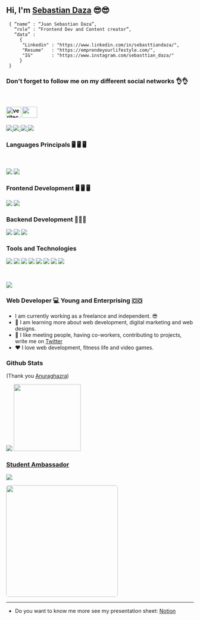 ## Hi, I'm [Sebastian Daza][website] 😎😎

~~~
 { “name” : “Juan Sebastian Daza”,
   “role” : “Frontend Dev and Content creator”,
   “data” : 
     { 
      "Linkedin" : "https://www.linkedin.com/in/sebasttiandaza/", 
      "Resume"   : "https://emprendeyourlifestyle.com/",
      "IG"       : "https://www.instagram.com/sebasttian_daza/"
     }
 }
~~~

### Don't forget to follow me on my different social networks 👌👌

 <br>
 <h4>
    <p><a href="https://www.instagram.com/emprendeyourlifestyle/" target="blank"><img align="center" src="https://raw.githubusercontent.com/rahuldkjain/github-profile-readme-generator/master/src/images/icons/Social/instagram.svg" alt="veritechie" height="30" width="40" /></a>
    <a href="https://co.pinterest.com/SebasttianDaza/_created/" target="blank"><img align="center" src="https://raw.githubusercontent.com/rahuldkjain/github-profile-readme-generator/master/src/images/icons/Social/pinterest.svg" height="30" width="40" /></a>
    </p>
 </h4>
 <h4>
  <p>
    <a href="https://www.tiktok.com/@emprendeyourlifestyle?">
    <img src="https://img.shields.io/badge/TikTok-000000?style=for-the-badge&logo=tiktok&logoColor=white">
    </a>
    <a href="https://www.linkedin.com/in/sebasttiandaza/">
    <img src="https://img.shields.io/badge/LinkedIn-0077B5?style=for-the-badge&logo=linkedin&logoColor=white">
    </a>
    <a href="https://twitter.com/SebasttianDaza">
    <img src="https://img.shields.io/badge/Twitter-1DA1F2?style=for-the-badge&logo=twitter&logoColor=white">
    </a>
    <a href="https://dev.to/sebasttiandaza">
    <img src="https://img.shields.io/badge/dev.to-0A0A0A?style=for-the-badge&logo=dev.to&logoColor=white">
  </a>
  </p>
 </h4>


### __Languages Principals__ 🖥️ 🖥️ 🖥️
<br>
<p>
  <img src="https://img.shields.io/badge/JavaScript-F7DF1E?style=for-the-badge&logo=javascript&logoColor=black">
  <img src="https://img.shields.io/badge/TypeScript-007ACC?style=for-the-badge&logo=typescript&logoColor=white">
</p>

### __Frontend Development__ 🖥️ 🖥️ 🖥️
 <p>
  <img src="https://img.shields.io/badge/HTML5-E34F26?style=for-the-badge&logo=html5&logoColor=white">
  <img src="https://img.shields.io/badge/CSS3-1572B6?style=for-the-badge&logo=css3&logoColor=white">
 </p>

### __Backend Development__ 🏴🏴🏴
  <p>
    <img src="https://img.shields.io/badge/NodeJS-19D3D3?style=for-the-badge&logo=nodejs&logoColor=white">
    <img src="https://img.shields.io/badge/MongoDB-white?style=for-the-badge&logo=mongodb&logoColor=4EA94B">
    <img src="https://img.shields.io/badge/MySQL-005C84?style=for-the-badge&logo=mysql&logoColor=white">
    
  </p>

### __Tools and Technologies__

  <p>
    <img src="https://img.shields.io/badge/Git-E34F26?style=for-the-badge&logo=git&logoColor=white">
    <img src="https://img.shields.io/badge/GitHub-E34F26?style=for-the-badge&logo=github&logoColor=white">
    <img src="https://img.shields.io/badge/Linux-FCC624?style=for-the-badge&logo=linux&logoColor=black">
    <img src="https://img.shields.io/badge/Figma-F24E1E?style=for-the-badge&logo=figma&logoColor=white">
    <img src="https://img.shields.io/badge/Notion-000000?style=for-the-badge&logo=notion&logoColor=white">
    <img src="https://img.shields.io/badge/Heroku-430098?style=for-the-badge&logo=heroku&logoColor=white">
    <img src="https://img.shields.io/badge/Docker-430098?style=for-the-badge&logo=docker&logoColor=white">
    <img src="https://img.shields.io/badge/VSCode-005C84?style=for-the-badge&logo=visualstudiocode&logoColor=white">

  </p>
 

<br>

[<img src="https://media.giphy.com/media/87hciB4w9Di5zFMJcj/giphy.gif">][website]

### Web Developer 💻 Young and  Enterprising 🇨🇴

- I am currently working as a freelance and independent. 😎
- 👊 I am learning more about web development, digital marketing and web designs.
- 👀 I like meeting people, having co-workers, contributing to projects, write me on [Twitter](https://twitter.com/SebasttianDaza)
- ❤ I love web development, fitness life and video games.

### Github Stats
(Thank you <a target="_blank" href="https://github.com/anuraghazra/github-readme-stats">Anuraghazra</a>)

<tr>
  <td valign="top"><img src="https://github-readme-stats.vercel.app/api/top-langs/?username=sebasttiandaza&theme=radical&card_width=450em)](https://github.com/sebasttiandaza/sebasttiandaza/github-readme-stats"/></td>
</tr>
<tr>
  <td valign="top"><img height="180em" src="https://github-readme-stats.vercel.app/api?username=sebasttiandaza&show_icons=true&hide_border=true&&count_private=true&include_all_commits=true&theme=radical&hide_stars=false" /></td>
</tr>



### __[Student Ambassador](https://www.instagram.com/codigobits/)__

  <p>
    <img src="https://img.shields.io/badge/Student-Ambassador-E34F26?style=for-the-badge&logo=student-ambassador&logoColor=white">
  </p>
  <p>
    <img src="https://firebasestorage.googleapis.com/v0/b/emprendeyourlifestyle.appspot.com/o/Proyectos%2F13.png?alt=media&token=eb94c64d-e3b6-4752-b8bd-a019772ef8be" style="border-radius: 5px; width: 300px; height:300px;">
  </p>

---

- Do you want to know me more see my presentation sheet: [Notion](https://sebasttian.notion.site/Sebasti-n-Daza-156eebed43bb450692a9ab598fb11a55)

<!-- Links -->
[website]: https://emprendeyourlifestyle.com/

